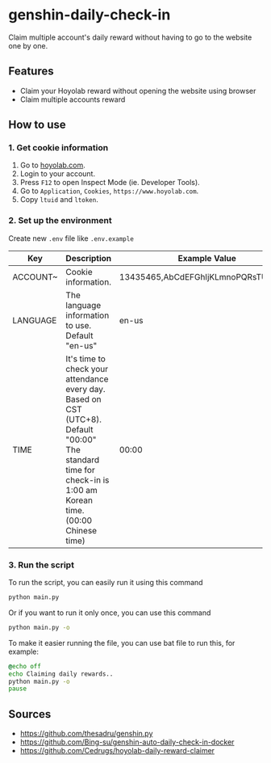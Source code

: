 # genshin-daily-check-in
Claim multiple account's daily reward without having to go to the website one by one.

## Features
- Claim your Hoyolab reward without opening the website using browser
- Claim multiple accounts reward

## How to use
### 1. Get cookie information
1. Go to [hoyolab.com](https://www.hoyolab.com).
2. Login to your account.
3. Press `F12` to open Inspect Mode (ie. Developer Tools).
4. Go to `Application`, `Cookies`, `https://www.hoyolab.com`.
5. Copy `ltuid` and `ltoken`.
   
### 2. Set up the environment
Create new `.env` file like `.env.example`

| Key | Description | Example Value |
| ----------- | ---------------------------------------------------------------------------------------- | ----------------------------------- |
| ACCOUNT~ | Cookie information. | 13435465,AbCdEFGhIjKLmnoPQRsTUvWxYZ |
| LANGUAGE | The language information to use. Default "en-us" | en-us |
| TIME | It's time to check your attendance every day. Based on CST (UTC+8). Default "00:00"<br/>The standard time for check-in is 1:00 am Korean time. (00:00 Chinese time) | 00:00 |

### 3. Run the script
To run the script, you can easily run it using this command
```bash
python main.py
```
Or if you want to run it only once, you can use this command
```bash
python main.py -o
```
To make it easier running the file, you can use bat file to run this, for example:
```bat
@echo off
echo Claiming daily rewards..
python main.py -o
pause
```

## Sources
- https://github.com/thesadru/genshin.py
- https://github.com/Bing-su/genshin-auto-daily-check-in-docker
- https://github.com/Cedrugs/hoyolab-daily-reward-claimer